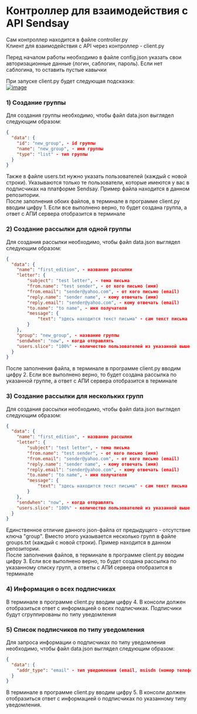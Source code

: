 # Контроллер для взаимодействия с API Sendsay

Сам контроллер находится в файле controller.py  
Клиент для взаимодействия с API через контроллер - client.py  
  
Перед началом работы необходимо в файле config.json указать свои авторизационные данные (логин, саблогин, пароль). Если нет саблогина, то оставить пустые кавычки   
  
При запуске client.py будет следующая подсказка:  
<a href="https://imgbb.com/"><img src="https://i.ibb.co/qkM8FCs/image.png" alt="image" border="0"></a>  
  
### 1) Создание группы  
Для создания группы необходимо, чтобы файл data.json выглядел следующим образом:  
```json
{
  "data": {
    "id": "new_group", - id группы
    "name": "new_group", - имя группы
    "type": "list" - тип группы
  }
}
```
Также в файле users.txt нужно указать пользователей (каждый с новой строки). Указываются только те пользователи, которые имеются у вас в подписчиках на платформе Sendsay. Пример файла находится в данном репозитории.  
После заполнения обоих файлов, в терминале в программе client.py вводим цифру 1. Если все выполнено верно, то будет создана группа, а ответ с АПИ сервера отобразится в терминале  
  
### 2) Создание рассылки для одной группы
Для создания рассылки необходимо, чтобы файл data.json выглядел следующим образом:
```json
{
  "data": {
    "name": "first_edition", - название рассылки
    "letter": {
        "subject": "test letter", - тема письма
        "from.name": "test sender", - от кого письмо (имя)
        "from.email": "sender@yahoo.com", - от кого письмо (email)
        "reply.name": "sender name", - кому отвечать (имя)
        "reply.email": "sender@yahoo.com", - кому отвечать (email)
        "to.name": "to name", - имя получателя
        "message": {
            "text": "здесь находится текст письма" - сам текст письма
        }
    },
    "group": "new_group", - название группы
    "sendwhen": "now", - когда отправлять
    "users.slice": "100%" - количество пользователей из указанной выше группы, которое охватывает рассылка
  }
}
```
После заполнения файла, в терминале в программе client.py вводим цифру 2. Если все выполнено верно, то будет создана рассылка по указанной группе, а ответ с АПИ сервера отобразится в терминале  
  
### 3) Создание рассылки для нескольких групп
Для создания рассылки необходимо, чтобы файл data.json выглядел следующим образом:
```json
{
  "data": {
    "name": "first_edition", - название рассылки
    "letter": {
        "subject": "test letter", - тема письма
        "from.name": "test sender", - от кого письмо (имя)
        "from.email": "sender@yahoo.com", - от кого письмо (email)
        "reply.name": "sender name", - кому отвечать (имя)
        "reply.email": "sender@yahoo.com", - кому отвечать (email)
        "to.name": "to name", - имя получателя
        "message": {
            "text": "здесь находится текст письма" - сам текст письма
        }
    },
    "sendwhen": "now", - когда отправлять
    "users.slice": "100%" - количество пользователей из указанной выше группы, которое охватывает рассылка
  }
}
```
Единственное отличие данного json-файла от предыдущего - отсутствие ключа "group". Вместо этого указывается несколько групп в файле groups.txt (каждый с новой строки). Пример находится в данном репозитории.  
После заполнения файлов, в терминале в программе client.py вводим цифру 3. Если все выполнено верно, то будет создана рассылка по указанному списку групп, а ответы с АПИ сервера отобразится в терминале  
  
### 4) Информация о всех подписчиках  
В терминале в программе client.py вводим цифру 4. В консоли должен отобразиться ответ с информацией о всех подписчиках. Подписчики будут сгруппированы по типу уведомления  
  
### 5) Список подписчиков по типу уведомления  
Для запроса информации о подписчиках по типу уведомления необходимо, чтобы файл data.json выглядел следующим образом:
```json
{
  "data": {
    "addr_type": "email" - тип уведомления (email, msisdn (номер телефона), viber, csid, push, vk, tg)
  }
}
```
В терминале в программе client.py вводим цифру 5. В консоли должен отобразиться ответ с информацией о подписчиках по указанному типу уведомления.
